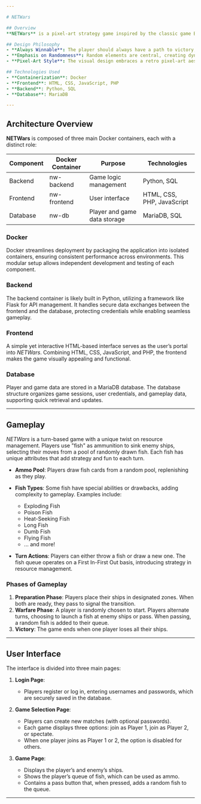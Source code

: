 ```yaml
---

# NETWars

## Overview
**NETWars** is a pixel-art strategy game inspired by the classic game Battleship, blending luck and predictive patterns. Players engage in turn-based gameplay, using unique "fish" as weapons to sink enemy ships in a lively and tactical arena.

## Design Philosophy
- **Always Winnable**: The player should always have a path to victory, no matter the game's state.
- **Emphasis on Randomness**: Random elements are central, creating dynamic and unpredictable experiences.
- **Pixel-Art Style**: The visual design embraces a retro pixel-art aesthetic.

## Technologies Used
- **Containerization**: Docker
- **Frontend**: HTML, CSS, JavaScript, PHP
- **Backend**: Python, SQL
- **Database**: MariaDB

---
```


## Architecture Overview
**NETWars** is composed of three main Docker containers, each with a distinct role:

| Component  | Docker Container | Purpose                       | Technologies              |
|------------|------------------|-------------------------------|---------------------------|
| Backend    | nw-backend       | Game logic management         | Python, SQL               |
| Frontend   | nw-frontend      | User interface                | HTML, CSS, PHP, JavaScript|
| Database   | nw-db            | Player and game data storage  | MariaDB, SQL              |

### Docker
Docker streamlines deployment by packaging the application into isolated containers, ensuring consistent performance across environments. This modular setup allows independent development and testing of each component.

### Backend
The backend container is likely built in Python, utilizing a framework like Flask for API management. It handles secure data exchanges between the frontend and the database, protecting credentials while enabling seamless gameplay.

### Frontend
A simple yet interactive HTML-based interface serves as the user’s portal into *NETWars*. Combining HTML, CSS, JavaScript, and PHP, the frontend makes the game visually appealing and functional.

### Database
Player and game data are stored in a MariaDB database. The database structure organizes game sessions, user credentials, and gameplay data, supporting quick retrieval and updates.

---

## Gameplay
*NETWars* is a turn-based game with a unique twist on resource management. Players use "fish" as ammunition to sink enemy ships, selecting their moves from a pool of randomly drawn fish. Each fish has unique attributes that add strategy and fun to each turn.

- **Ammo Pool**: Players draw fish cards from a random pool, replenishing as they play. 
- **Fish Types**: Some fish have special abilities or drawbacks, adding complexity to gameplay. Examples include:
  - Exploding Fish
  - Poison Fish
  - Heat-Seeking Fish
  - Long Fish
  - Dumb Fish
  - Flying Fish
  - ... and more!

- **Turn Actions**: Players can either throw a fish or draw a new one. The fish queue operates on a First In-First Out basis, introducing strategy in resource management.
  
### Phases of Gameplay
1. **Preparation Phase**: Players place their ships in designated zones. When both are ready, they pass to signal the transition.
2. **Warfare Phase**: A player is randomly chosen to start. Players alternate turns, choosing to launch a fish at enemy ships or pass. When passing, a random fish is added to their queue.
3. **Victory**: The game ends when one player loses all their ships.

---

## User Interface
The interface is divided into three main pages:

1. **Login Page**: 
   - Players register or log in, entering usernames and passwords, which are securely saved in the database.

2. **Game Selection Page**:
   - Players can create new matches (with optional passwords).
   - Each game displays three options: join as Player 1, join as Player 2, or spectate.
   - When one player joins as Player 1 or 2, the option is disabled for others.
  
3. **Game Page**:
   - Displays the player’s and enemy’s ships.
   - Shows the player’s queue of fish, which can be used as ammo.
   - Contains a pass button that, when pressed, adds a random fish to the queue.

---
<!--stackedit_data:
eyJoaXN0b3J5IjpbLTM2ODExOTg1MywzNjQxMzg2NTNdfQ==
-->